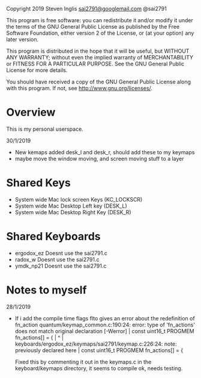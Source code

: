 Copyright 2019 Steven Inglis sai2791@googlemail.com @sai2791

This program is free software: you can redistribute it and/or modify
it under the terms of the GNU General Public License as published by
the Free Software Foundation, either version 2 of the License, or
(at your option) any later version.

This program is distributed in the hope that it will be useful,
but WITHOUT ANY WARRANTY; without even the implied warranty of
MERCHANTABILITY or FITNESS FOR A PARTICULAR PURPOSE.  See the
GNU General Public License for more details.

You should have received a copy of the GNU General Public License
along with this program.  If not, see <http://www.gnu.org/licenses/>.

# Overview

This is my personal userspace.

30/1/2019
- New kemaps added desk_l and desk_r, should add these to my keymaps
- maybe move the window moving, and screen moving stuff to a layer

# Shared Keys
- System wide Mac lock screen Keys (KC_LOCKSCR)
- System wide Mac Desktop Left key (DESK_L)
- System wide Mac Desktop Right Key (DESK_R)

# Shared Keyboards
- ergodox_ez  Doesnt use the sai2791.c
- radox_w     Doesnt use the sai2791.c
- ymdk_np21   Doesnt use the sai2791.c

# Notes to myself

28/1/2019
- If i add the compile time flags flto gives an error about the redefinition
of fn_action
quantum/keymap_common.c:190:24: error: type of 'fn_actions' does not match original declaration [-Werror]
|  const uint16_t PROGMEM fn_actions[] = {
|                         ^
| keyboards/ergodox_ez/keymaps/sai2791/keymap.c:226:24: note: previously declared here
|  const uint16_t PROGMEM fn_actions[] = {

  Fixed this by commenting it out in the keymaps.c in the keyboard/keymaps directory, it seems to compile ok,
  needs testing.
